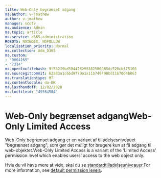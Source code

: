 ```yaml
---
title: Web-Only begrænset adgang
ms.author: v-jmathew
author: v-jmathew
manager: scotv
ms.audience: Admin
ms.topic: article
ms.service: o365-administration
ROBOTS: NOINDEX, NOFOLLOW
localization_priority: Normal
ms.collection: Adm_O365
ms.custom:
- "9004169"
- "7314"
ms.openlocfilehash: 9f53219bd504425295302500965dc526cbf75106
ms.sourcegitcommit: 62a83a1c6bd9779a1a11b749490bd11670d4b063
ms.translationtype: MT
ms.contentlocale: da-DK
ms.lasthandoff: 12/02/2020
ms.locfileid: "49564584"
---
```

# <a name="web-only-limited-access"></a><span data-ttu-id="1dcb8-102">Web-Only begrænset adgang</span><span class="sxs-lookup"><span data-stu-id="1dcb8-102">Web-Only Limited Access</span></span>

<span data-ttu-id="1dcb8-103">Web-Only begrænset adgang er en variant af tilladelsesniveauet "begrænset adgang", som gør det muligt for brugere kun at få adgang til web-objektet.</span><span class="sxs-lookup"><span data-stu-id="1dcb8-103">Web-Only Limited Access is a variant of the ‘Limited Access’ permission level which enables users’ access to the web object only.</span></span>

<span data-ttu-id="1dcb8-104">Hvis du vil have mere at vide, skal du se [standardtilladelsesniveauer](https://docs.microsoft.com/sharepoint/understanding-permission-levels#default-permission-levels).</span><span class="sxs-lookup"><span data-stu-id="1dcb8-104">For more information, see [default permission levels](https://docs.microsoft.com/sharepoint/understanding-permission-levels#default-permission-levels).</span></span>
